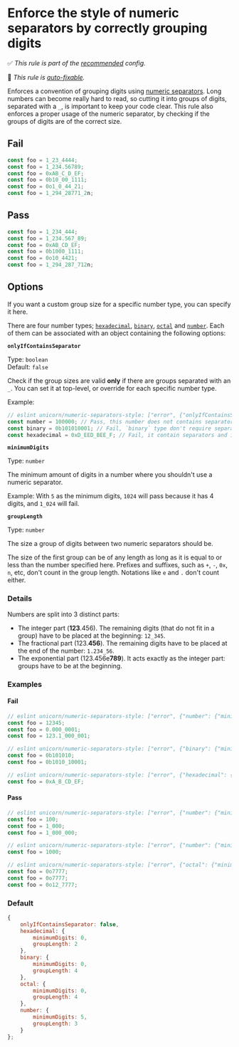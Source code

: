 # Enforce the style of numeric separators by correctly grouping digits

✅ *This rule is part of the [recommended](https://github.com/sindresorhus/eslint-plugin-unicorn#recommended-config) config.*

🔧 *This rule is [auto-fixable](https://eslint.org/docs/user-guide/command-line-interface#fixing-problems).*

Enforces a convention of grouping digits using [numeric separators](https://developer.mozilla.org/en-US/docs/Web/JavaScript/Reference/Lexical_grammar#Numeric_separators).
Long numbers can become really hard to read, so cutting it into groups of digits, separated with a `_`, is important to keep your code clear. This rule also enforces a proper usage of the numeric separator, by checking if the groups of digits are of the correct size.

## Fail

```js
const foo = 1_23_4444;
const foo = 1_234.56789;
const foo = 0xAB_C_D_EF;
const foo = 0b10_00_1111;
const foo = 0o1_0_44_21;
const foo = 1_294_28771_2n;
```

## Pass

```js
const foo = 1_234_444;
const foo = 1_234.567_89;
const foo = 0xAB_CD_EF;
const foo = 0b1000_1111;
const foo = 0o10_4421;
const foo = 1_294_287_712n;
```

## Options

If you want a custom group size for a specific number type, you can specify it here.

There are four number types; [`hexadecimal`](https://developer.mozilla.org/en-US/docs/Web/JavaScript/Reference/Lexical_grammar#Hexadecimal), [`binary`](https://developer.mozilla.org/en-US/docs/Web/JavaScript/Reference/Lexical_grammar#Binary), [`octal`](https://developer.mozilla.org/en-US/docs/Web/JavaScript/Reference/Lexical_grammar#Octal) and [`number`](https://developer.mozilla.org/en-US/docs/Web/JavaScript/Data_structures#Number_type). Each of them can be associated with an object containing the following options:

**`onlyIfContainsSeparator`**

Type: `boolean`\
Default: `false`

Check if the group sizes are valid **only** if there are groups separated with an `_`.
You can set it at top-level, or override for each specific number type.

Example:

```js
// eslint unicorn/numeric-separators-style: ["error", {"onlyIfContainsSeparator": true, "binary": {"onlyIfContainsSeparator": false}]
const number = 100000; // Pass, this number does not contains separators
const binary = 0b101010001; // Fail, `binary` type don't require separators
const hexadecimal = 0xD_EED_BEE_F; // Fail, it contain separators and it's incorrectly grouped
```

**`minimumDigits`**

Type: `number`

The minimum amount of digits in a number where you shouldn't use a numeric separator.

Example: With `5` as the minimum digits, `1024` will pass because it has 4 digits, and `1_024` will fail.

**`groupLength`**

Type: `number`

The size a group of digits between two numeric separators should be.

The size of the first group can be of any length as long as it is equal to or less than the number specified here. Prefixes and suffixes, such as `+`, `-`, `0x`, `n`, etc, don't count in the group length. Notations like `e` and `.` don't count either.

### Details

Numbers are split into 3 distinct parts:

- The integer part (**123**.456). The remaining digits (that do not fit in a group) have to be placed at the beginning: `12_345`.
- The fractional part (123.**456**). The remaining digits have to be placed at the end of the number: `1.234_56`.
- The exponential part (123.456e**789**). It acts exactly as the integer part: groups have to be at the beginning.

### Examples

#### Fail

```js
// eslint unicorn/numeric-separators-style: ["error", {"number": {"minimumDigits": 0, "groupLength": 3}}]
const foo = 12345;
const foo = 0.000_0001;
const foo = 123.1_000_001;

// eslint unicorn/numeric-separators-style: ["error", {"binary": {"minimumDigits": 0, "groupLength": 4}}]
const foo = 0b101010;
const foo = 0b1010_10001;

// eslint unicorn/numeric-separators-style: ["error", {"hexadecimal": {"minimumDigits": 0, "groupLength": 2}}]
const foo = 0xA_B_CD_EF;
```

#### Pass

```js
// eslint unicorn/numeric-separators-style: ["error", {"number": {"minimumDigits": 0, "groupLength": 3}}]
const foo = 100;
const foo = 1_000;
const foo = 1_000_000;

// eslint unicorn/numeric-separators-style: ["error", {"number": {"minimumDigits": 5, "groupLength": 3}}]
const foo = 1000;

// eslint unicorn/numeric-separators-style: ["error", {"octal": {"minimumDigits": 0, "groupLength": 4}}]
const foo = 0o7777;
const foo = 0o7777;
const foo = 0o12_7777;
```

### Default

```js
{
	onlyIfContainsSeparator: false,
	hexadecimal: {
		minimumDigits: 0,
		groupLength: 2
	},
	binary: {
		minimumDigits: 0,
		groupLength: 4
	},
	octal: {
		minimumDigits: 0,
		groupLength: 4
	},
	number: {
		minimumDigits: 5,
		groupLength: 3
	}
};
```

